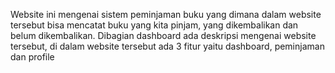 Website ini mengenai sistem peminjaman buku yang dimana dalam website tersebut bisa mencatat buku yang kita pinjam, yang dikembalikan dan belum dikembalikan. Dibagian dashboard ada deskripsi mengenai website tersebut,
di dalam website tersebut ada 3 fitur yaitu dashboard, peminjaman dan profile
